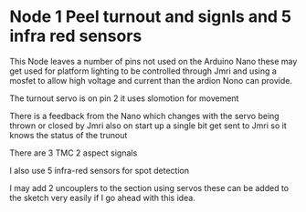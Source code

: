 # Node 1 Peel turnout and signls and 5 infra red sensors

This Node leaves a number of pins not used on the Arduino Nano these may get used for platform lighting to be controlled through Jmri
and using a mosfet to allow high voltage and current than the ardion Nono can provide.

The turnout servo is on pin 2 it uses slomotion for movement

There is a feedback from the Nano which changes with the servo being thrown or closed by Jmri also on start up a single bit get sent to Jmri so it 
knows the status of the trunout 

There are 3 TMC 2 aspect signals 

I also use 5 infra-red sensors for spot detection

I may add 2 uncouplers to the section using servos these can be added to the sketch very easily if I go ahead with this idea.
